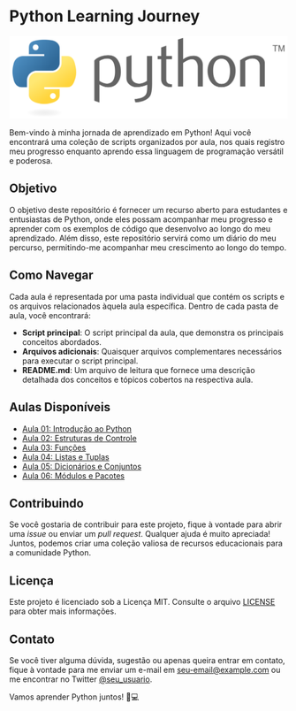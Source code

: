 <h1>Python Learning Journey</h1>

<img src="https://github.com/brenocandeu/python-learning-journey/blob/main/Logo_Python.png?raw=true" alt="Python Learning Journey">

<p>Bem-vindo à minha jornada de aprendizado em Python! Aqui você encontrará uma coleção de scripts organizados por aula, nos quais registro meu progresso enquanto aprendo essa linguagem de programação versátil e poderosa.</p>

<h2>Objetivo</h2>

<p>O objetivo deste repositório é fornecer um recurso aberto para estudantes e entusiastas de Python, onde eles possam acompanhar meu progresso e aprender com os exemplos de código que desenvolvo ao longo do meu aprendizado. Além disso, este repositório servirá como um diário do meu percurso, permitindo-me acompanhar meu crescimento ao longo do tempo.</p>

<h2>Como Navegar</h2>

<p>Cada aula é representada por uma pasta individual que contém os scripts e os arquivos relacionados àquela aula específica. Dentro de cada pasta de aula, você encontrará:</p>

<ul>
  <li><strong>Script principal</strong>: O script principal da aula, que demonstra os principais conceitos abordados.</li>
  <li><strong>Arquivos adicionais</strong>: Quaisquer arquivos complementares necessários para executar o script principal.</li>
  <li><strong>README.md</strong>: Um arquivo de leitura que fornece uma descrição detalhada dos conceitos e tópicos cobertos na respectiva aula.</li>
</ul>

<h2>Aulas Disponíveis</h2>

<ul>
  <li><a href="aula01/README.md">Aula 01: Introdução ao Python</a></li>
  <li><a href="aula02/README.md">Aula 02: Estruturas de Controle</a></li>
  <li><a href="aula03/README.md">Aula 03: Funções</a></li>
  <li><a href="aula04/README.md">Aula 04: Listas e Tuplas</a></li>
  <li><a href="aula05/README.md">Aula 05: Dicionários e Conjuntos</a></li>
  <li><a href="aula06/README.md">Aula 06: Módulos e Pacotes</a></li>
</ul>

<h2>Contribuindo</h2>

<p>Se você gostaria de contribuir para este projeto, fique à vontade para abrir uma <em>issue</em> ou enviar um <em>pull request</em>. Qualquer ajuda é muito apreciada! Juntos, podemos criar uma coleção valiosa de recursos educacionais para a comunidade Python.</p>

<h2>Licença</h2>

<p>Este projeto é licenciado sob a Licença MIT. Consulte o arquivo <a href="LICENSE">LICENSE</a> para obter mais informações.</p>

<h2>Contato</h2>

<p>Se você tiver alguma dúvida, sugestão ou apenas queira entrar em contato, fique à vontade para me enviar um e-mail em <a href="mailto:seu-email@example.com">seu-email@example.com</a> ou me encontrar no Twitter <a href="https://twitter.com/seu_usuario">@seu_usuario</a>.</p>

<p>Vamos aprender Python juntos! 🐍💻</p>
